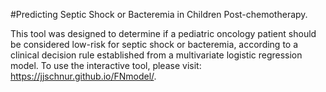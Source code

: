 #Predicting Septic Shock or Bacteremia in Children Post-chemotherapy.

This tool was designed to determine if a pediatric oncology patient should be considered low-risk for septic shock or bacteremia, according to a clinical decision rule established from a multivariate logistic regression model. To use the interactive tool, please visit: https://jjschnur.github.io/FNmodel/.
